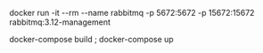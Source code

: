 docker run -it --rm --name rabbitmq -p 5672:5672 -p 15672:15672 rabbitmq:3.12-management

docker-compose build ; docker-compose up
